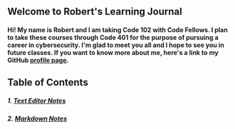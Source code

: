## Welcome to Robert's Learning Journal

#### Hi! My name is Robert and I am taking Code 102 with Code Fellows. I plan to take these courses through Code 401 for the purpose of pursuing a career in cybersecurity. I'm glad to meet you all and I hope to see you in future classes. If you want to know more about me, here's a link to my GitHub [profile page](https://github.com/racarter1215). 

## Table of Contents

##### 1. [Text Editor Notes](https://racarter1215.github.io/learning-journal/carter-text-editor)

##### 2. [Markdown Notes](https://racarter1215.github.io/learning-journal/learning-markdown)